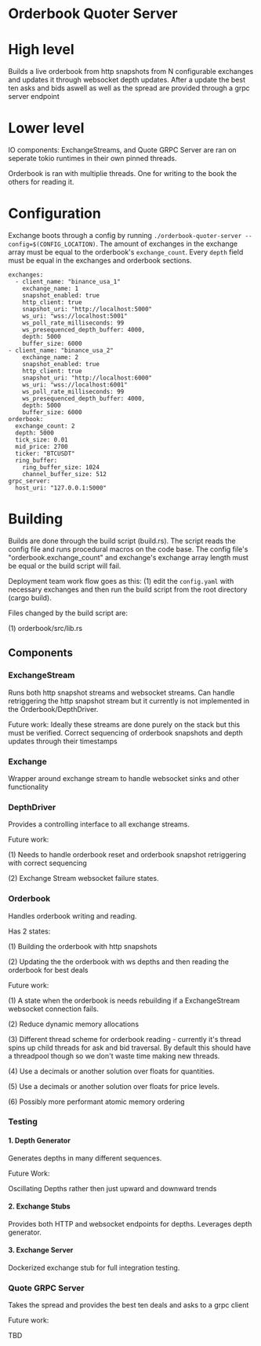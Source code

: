 # Orderbook Quoter Server 

# High level

Builds a live orderbook from http snapshots from N configurable exchanges and updates it through
websocket depth updates. After a update the best ten asks and bids aswell as well as the spread 
are provided through a grpc server endpoint

# Lower level

IO components: ExchangeStreams, and Quote GRPC Server are ran on seperate tokio runtimes in their own
pinned threads.

Orderbook is ran with multiplie threads. One for writing to the book the others for reading it.

# Configuration

Exchange boots through a config by running `./orderbook-quoter-server --config=$(CONFIG_LOCATION)`. The 
amount of exchanges in the exchange array must be equal to the orderbook's `exchange_count`. Every
`depth` field must be equal in the exchanges and orderbook sections.

```       
exchanges:
  - client_name: "binance_usa_1"
    exchange_name: 1
    snapshot_enabled: true
    http_client: true
    snapshot_uri: "http://localhost:5000"
    ws_uri: "wss://localhost:5001"
    ws_poll_rate_milliseconds: 99
    ws_presequenced_depth_buffer: 4000,
    depth: 5000
    buffer_size: 6000
- client_name: "binance_usa_2"
    exchange_name: 2
    snapshot_enabled: true
    http_client: true
    snapshot_uri: "http://localhost:6000"
    ws_uri: "wss://localhost:6001"
    ws_poll_rate_milliseconds: 99
    ws_presequenced_depth_buffer: 4000,
    depth: 5000
    buffer_size: 6000
orderbook:
  exchange_count: 2
  depth: 5000
  tick_size: 0.01
  mid_price: 2700
  ticker: "BTCUSDT"
  ring_buffer:
    ring_buffer_size: 1024
    channel_buffer_size: 512
grpc_server:
  host_uri: "127.0.0.1:5000"
```

# Building

Builds are done through the build script (build.rs). The script reads the config file and runs procedural macros on 
the code base. The config file's "orderbook.exchange_count" and exchange's exchange array length must be equal or the
build script will fail.

Deployment team work flow goes as this: (1) edit the `config.yaml` with necessary exchanges and then run the build script 
from the root directory (cargo build).

Files changed by the build script are: 

(1) orderbook/src/lib.rs

## Components 

### ExchangeStream

Runs both http snapshot streams and websocket streams. Can handle retriggering the http snapshot stream 
but it currently is not implemented in the Orderbook/DepthDriver. 

Future work: Ideally these streams are done purely on the stack but this must be verified. Correct
sequencing of orderbook snapshots and depth updates through their timestamps

### Exchange

Wrapper around exchange stream to handle websocket sinks and other functionality

### DepthDriver

Provides a controlling interface to all exchange streams. 

Future work: 

(1) Needs to handle orderbook reset and orderbook snapshot
retriggering with correct sequencing

(2) Exchange Stream websocket failure states.

### Orderbook

Handles orderbook writing and reading.  

Has 2 states:

(1) Building the orderbook with http snapshots

(2) Updating the the orderbook with ws depths and then reading the orderbook for best deals

Future work: 

(1) A state when the orderbook is needs rebuilding if a ExchangeStream websocket connection fails. 

(2) Reduce dynamic memory allocations

(3) Different thread scheme for orderbook reading - currently it's thread spins up child threads for 
ask and bid traversal. By default this should have a threadpool though so we don't waste time making new threads.

(4) Use a decimals or another solution over floats for quantities.

(5) Use a decimals or another solution over floats for price levels.

(6) Possibly more performant atomic memory ordering 

### Testing

#### 1. Depth Generator

Generates depths in many different sequences.

Future Work:

Oscillating Depths rather then just upward and downward trends

#### 2. Exchange Stubs

Provides both HTTP and websocket endpoints for depths. Leverages depth generator.

#### 3. Exchange Server

Dockerized exchange stub for full integration testing.

### Quote GRPC Server

Takes the spread and provides the best ten deals and asks to a grpc client

Future work:

TBD
